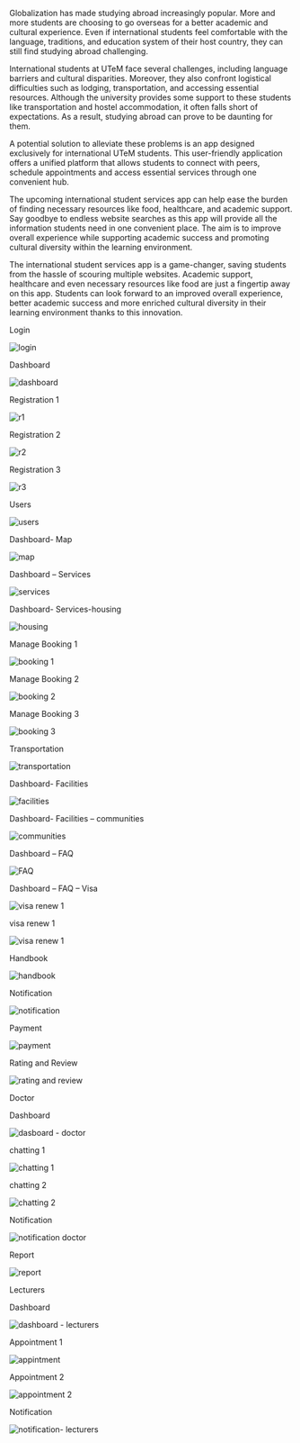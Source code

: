 Globalization has made studying abroad increasingly popular. More and more students are choosing to go overseas for a better academic and cultural experience. Even if international students feel comfortable with the language, traditions, and education system of their host country, they can still find studying abroad challenging.

International students at UTeM face several challenges, including language barriers and cultural disparities. Moreover, they also confront logistical difficulties such as lodging, transportation, and accessing essential resources. Although the university provides some support to these students like transportation and hostel accommodation, it often falls short of expectations. As a result, studying abroad can prove to be daunting for them.

A potential solution to alleviate these problems is an app designed exclusively for international UTeM students. This user-friendly application offers a unified platform that allows students to connect with peers, schedule appointments and access essential services through one convenient hub.

The upcoming international student services app can help ease the burden of finding necessary resources like food, healthcare, and academic support. Say goodbye to endless website searches as this app will provide all the information students need in one convenient place. The aim is to improve overall experience while supporting academic success and promoting cultural diversity within the learning environment. 

The international student services app is a game-changer, saving students from the hassle of scouring multiple websites. Academic support, healthcare and even necessary resources like food are just a fingertip away on this app. Students can look forward to an improved overall experience, better academic success and more enriched cultural diversity in their learning environment thanks to this innovation. 

Login

![login](https://github.com/Israt07/Clothing-Store-Management-System/assets/82527970/baf6999a-4d9b-4a36-9735-bc8eb02e9036)

Dashboard

![dashboard](https://github.com/Israt07/Clothing-Store-Management-System/assets/82527970/a21b9b51-9152-4a4a-a74f-808b525c483f)

Registration 1

![r1](https://github.com/Israt07/Clothing-Store-Management-System/assets/82527970/b525e286-4149-4dde-b160-80f969f3d6b4)

Registration  2

![r2](https://github.com/Israt07/Clothing-Store-Management-System/assets/82527970/822f9b4f-85fc-4a58-8850-ce6876289928)

Registration 3

![r3](https://github.com/Israt07/Clothing-Store-Management-System/assets/82527970/4874e619-06c6-444f-845c-48c4a1a4f9fd)

Users

![users](https://github.com/Israt07/Clothing-Store-Management-System/assets/82527970/554437a4-898d-45b7-a0a1-3d2d4ed7d047)

Dashboard- Map

![map](https://github.com/Israt07/Clothing-Store-Management-System/assets/82527970/b18759ce-6b3d-48af-94c0-2498a6d04277)

Dashboard – Services

![services](https://github.com/Israt07/Clothing-Store-Management-System/assets/82527970/2ec71f3b-4d92-40e6-8b96-96187a11231e)

Dashboard- Services-housing

![housing](https://github.com/Israt07/Clothing-Store-Management-System/assets/82527970/f3e541a8-06d1-42a4-830f-de0841d083ff)

Manage Booking 1

![booking 1](https://github.com/Israt07/Clothing-Store-Management-System/assets/82527970/200517d6-7eef-4c1d-bcb4-190e3cacdc94)

Manage Booking 2

![booking 2](https://github.com/Israt07/Clothing-Store-Management-System/assets/82527970/50e032b1-c3a8-4153-b714-fe84d38ead57)

Manage Booking 3

![booking 3](https://github.com/Israt07/Clothing-Store-Management-System/assets/82527970/7f4da96a-f7e0-49cc-9861-06267dba14a2)

Transportation

![transportation](https://github.com/Israt07/Clothing-Store-Management-System/assets/82527970/e3e93519-e9e9-4304-8d33-e514df71a7dc)

Dashboard- Facilities

![facilities](https://github.com/Israt07/Clothing-Store-Management-System/assets/82527970/667953d7-e6fa-4e4f-ac0d-f10a55b34fda)

Dashboard- Facilities – communities

![communities](https://github.com/Israt07/Clothing-Store-Management-System/assets/82527970/aa61ce86-b8a6-4031-bfd7-f4bad4111983)

Dashboard – FAQ

![FAQ](https://github.com/Israt07/Clothing-Store-Management-System/assets/82527970/2caffb14-a178-4e00-97e7-596f95c93c31)

Dashboard – FAQ – Visa

![visa renew 1](https://github.com/Israt07/Clothing-Store-Management-System/assets/82527970/aedcc5e5-f70b-4414-8eab-1986972ae460)

visa renew 1

![visa renew 1](https://github.com/Israt07/Clothing-Store-Management-System/assets/82527970/b6cb2843-c2f2-4097-8d6f-0f8d6eb49e61)


Handbook

![handbook](https://github.com/Israt07/Clothing-Store-Management-System/assets/82527970/dfeca832-8446-436e-9657-ce062fb032fe)

Notification

![notification](https://github.com/Israt07/Clothing-Store-Management-System/assets/82527970/4d546d74-3623-4780-aa9a-2856bc086e7e)

Payment

![payment](https://github.com/Israt07/Clothing-Store-Management-System/assets/82527970/2e69dbb2-be12-4649-bd1d-7955f5f7ad74)

Rating and Review

![rating and review](https://github.com/Israt07/Clothing-Store-Management-System/assets/82527970/c329c538-4202-4daa-bd52-3425d0db6af0)

Doctor

Dashboard

![dasboard - doctor](https://github.com/Israt07/Clothing-Store-Management-System/assets/82527970/7fb7f2f4-1190-4bba-ac85-13651e48e5ae)

chatting 1

![chatting 1](https://github.com/Israt07/Clothing-Store-Management-System/assets/82527970/f932bc23-f27b-4feb-a382-9a85d2096589)

chatting 2

![chatting 2](https://github.com/Israt07/Clothing-Store-Management-System/assets/82527970/d0578fa9-6766-4720-b1bb-dfcc6f8ea084)

Notification

![notification doctor](https://github.com/Israt07/Clothing-Store-Management-System/assets/82527970/a9a23376-67a5-45d8-be02-78e39e6b29be)

Report

![report](https://github.com/Israt07/Clothing-Store-Management-System/assets/82527970/4a010df4-085b-4db0-8ac6-7d284a08af23)

Lecturers

Dashboard

![dashboard - lecturers](https://github.com/Israt07/Clothing-Store-Management-System/assets/82527970/156965eb-985b-4248-9789-7d6803066328)

Appointment 1

![appintment](https://github.com/Israt07/Clothing-Store-Management-System/assets/82527970/28c4e11e-cbcc-49d3-b739-f54450abb4d6)

Appointment 2

![appointment 2](https://github.com/Israt07/Clothing-Store-Management-System/assets/82527970/3580b2be-dfa6-49da-820c-541ba3b3f907)

Notification

![notification- lecturers](https://github.com/Israt07/Clothing-Store-Management-System/assets/82527970/ea52f8f0-0c23-4a36-ad63-fb9a9bfc5e62)

